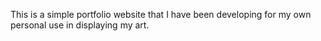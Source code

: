 This is a simple portfolio website that I have been developing for my own personal use in displaying my art.
